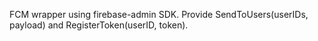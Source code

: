 FCM wrapper using firebase-admin SDK. Provide SendToUsers(userIDs, payload) and RegisterToken(userID, token).
